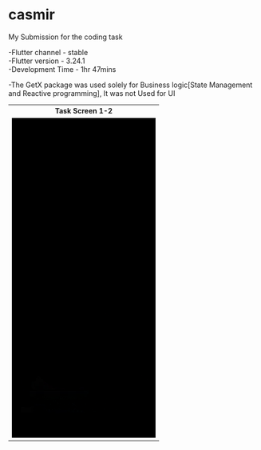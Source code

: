 # casmir

My Submission for the coding task<br>

-Flutter channel - stable<br>
-Flutter version - 3.24.1<br>
-Development Time - 1hr 47mins<br>

-The GetX package was used solely for Business logic[State Management and Reactive programming], It was not Used for UI 


<table align="center">
	<tbody width="100">
	<tr>
			<th>Task Screen 1-2</th>
		</tr>
			<td>
			<img src="https://github.com/SidneyEmeka/myfiles/blob/master/task.gif" alt="Task Snippet"></img>
			</td>
	</tbody>
</table>
